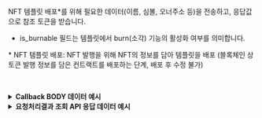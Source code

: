 NFT 템플릿 배포*를 위해 필요한 데이터(이름, 심볼, 오너주소 등)을 전송하고, 응답값으로 참조 토큰을 받습니다.
- is_burnable 필드는 템플릿에서 burn(소각) 기능의 활성화 여부를 의미합니다.

\* NFT 템플릿 배포: NFT 발행을 위해 NFT의 정보를 담아 템플릿을 배포 (블록체인 상 토큰 발행 정보를 담은 컨트랙트를 배포하는 단계, 배포 후 수정 불가)
<p><br/></p>

<details>
  <summary><b>Callback BODY 데이터 예시</b></summary>

  ```plaintext
  # contract_id 필드는 배포된 NFT 컨트랙트의 식별자이며 컨트랙트를 사용하는 API에서 필요합니다. 
  {
    "request_id": "d6721761-88eb-4c03-ab87-6a9dd3110793",
    "status": "COMPLETE",
    "results": {
      "contract": {
        "symbol": "TEST",
        "network_chain_id": 12,
        "contract_id": "c5ee0db0-4ce8-4219-befb-0b808afb41a9",
        "name": "TEST",
        "ids": [],
        "owner_address": "0x1214Ae02C495E96Fd102705FA3c00721fbD52BC9",
        "contract_address": "0xe83687e545bbf90ce8b9507504460b8e85a737b7",
        "is_burnable": true
      },
      "transaction_hash": "0xa07dc6dae156eada4c7417cad2fde60e08323a2f12c3cc0215dc81ceb1bc4d23",
      "transaction_gas_used": 3083774,
      "requested_at": "2024-07-16T23:44:01+09:00",
      "finished_at": "2024-07-17T08:44:06+09:00"
    }
  }
  ```
</details>

<details>
  <summary><b>요청처리결과 조회 API 응답 데이터 예시</b></summary>

  ```plaintext
  # contract_id 필드는 배포된 NFT 컨트랙트의 식별자이며 컨트랙트를 사용하는 API에서 필요합니다. 
  {
      "code": "20000",
      "message": "SUCCESS",
      "request_id": "d6721761-88eb-4c03-ab87-6a9dd3110793",
      "status": "COMPLETE",
      "results": {
          "contract": {
              "symbol": "TEST",
              "network_chain_id": 12,
              "contract_id": "c5ee0db0-4ce8-4219-befb-0b808afb41a9",
              "name": "TEST",
              "ids": [],
              "owner_address": "0x1214Ae02C495E96Fd102705FA3c00721fbD52BC9",
              "contract_address": "0xe83687e545bbf90ce8b9507504460b8e85a737b7",
              "is_burnable": true
          },
          "transaction_hash": "0xa07dc6dae156eada4c7417cad2fde60e08323a2f12c3cc0215dc81ceb1bc4d23",
          "transaction_gas_used": 3083774,
          "requested_at": "2024-07-16T23:44:01+09:00",
          "finished_at": "2024-07-17T08:44:06+09:00"
      }
  }
  ```
</details>